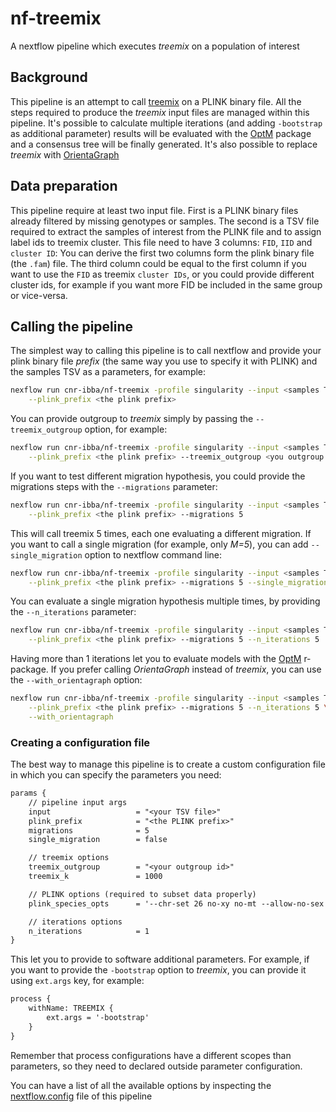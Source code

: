 
# nf-treemix

A nextflow pipeline which executes *treemix* on a population of interest

## Background

This pipeline is an attempt to call [treemix](https://bitbucket.org/nygcresearch/treemix/wiki/Home)
on a PLINK binary file. All the steps required to produce the *treemix* input files
are managed within this pipeline. It's possible to calculate multiple iterations
(and adding `-bootstrap` as additional parameter) results will be evaluated
with the [OptM](https://cran.r-project.org/web/packages/OptM/index.html)
package and a consensus tree will be finally generated.
It's also possible to replace *treemix* with [OrientaGraph](https://github.com/sriramlab/OrientAGraph)

## Data preparation

This pipeline require at least two input file. First is a PLINK binary files already
filtered by missing genotypes or samples. The second is a TSV file required to extract
the samples of interest from the PLINK file and to assign label ids to treemix cluster.
This file need to have 3 columns: `FID`, `IID` and `cluster ID`: You can derive the first
two columns form the plink binary file (the `.fam`) file. The third column could be
equal to the first column if you want to use the `FID` as treemix `cluster IDs`, or
you could provide different cluster ids, for example if you want more FID be included
in the same group or vice-versa.

## Calling the pipeline

The simplest way to calling this pipeline is to call nextflow and provide your
plink binary file *prefix* (the same way you use to specify it with PLINK)
and the samples TSV as a parameters, for example:

```bash
nexflow run cnr-ibba/nf-treemix -profile singularity --input <samples TSV> \
    --plink_prefix <the plink prefix>
```

You can provide outgroup to *treemix* simply by passing the `--treemix_outgroup`
option, for example:

```bash
nexflow run cnr-ibba/nf-treemix -profile singularity --input <samples TSV> \
    --plink_prefix <the plink prefix> --treemix_outgroup <you outgroup ID>
```

If you want to test different migration hypothesis, you could provide the
migrations steps with the `--migrations` parameter:

```bash
nexflow run cnr-ibba/nf-treemix -profile singularity --input <samples TSV> \
    --plink_prefix <the plink prefix> --migrations 5
```

This will call treemix 5 times, each one evaluating a different migration. If you
want to call a single migration (for example, only *M=5*), you can add `--single_migration`
option to nextflow command line:

```bash
nexflow run cnr-ibba/nf-treemix -profile singularity --input <samples TSV> \
    --plink_prefix <the plink prefix> --migrations 5 --single_migration
```

You can evaluate a single migration hypothesis multiple times, by providing the
`--n_iterations` parameter:

```bash
nexflow run cnr-ibba/nf-treemix -profile singularity --input <samples TSV> \
    --plink_prefix <the plink prefix> --migrations 5 --n_iterations 5
```

Having more than 1 iterations let you to evaluate models with the
[OptM](https://cran.r-project.org/web/packages/OptM/index.html) r-package.
If you prefer calling *OrientaGraph* instead of *treemix*, you can use the
`--with_orientagraph` option:

```bash
nexflow run cnr-ibba/nf-treemix -profile singularity --input <samples TSV> \
    --plink_prefix <the plink prefix> --migrations 5 --n_iterations 5 \
    --with_orientagraph
```

### Creating a configuration file

The best way to manage this pipeline is to create a custom configuration file in
which you can specify the parameters you need:

```txt
params {
    // pipeline input args
    input                   = "<your TSV file>"
    plink_prefix            = "<the PLINK prefix>"
    migrations              = 5
    single_migration        = false

    // treemix options
    treemix_outgroup        = "<your outgroup id>"
    treemix_k               = 1000

    // PLINK options (required to subset data properly)
    plink_species_opts      = '--chr-set 26 no-xy no-mt --allow-no-sex'

    // iterations options
    n_iterations            = 1
}
```

This let you to provide to software additional parameters. For example, if you
want to provide the `-bootstrap` option to *treemix*, you can provide it using
`ext.args` key, for example:

```txt
process {
    withName: TREEMIX {
        ext.args = '-bootstrap'
    }
}
```

Remember that process configurations have a different scopes than parameters, so
they need to declared outside parameter configuration.

You can have a list of all the available options by inspecting the
[nextflow.config](https://github.com/cnr-ibba/nf-treemix/blob/master/nextflow.config)
file of this pipeline
